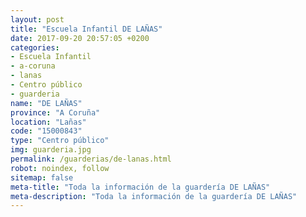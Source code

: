 ```yaml
---
layout: post
title: "Escuela Infantil DE LAÑAS"
date: 2017-09-20 20:57:05 +0200
categories:
- Escuela Infantil
- a-coruna
- lanas
- Centro público
- guarderia
name: "DE LAÑAS"
province: "A Coruña"
location: "Lañas"
code: "15000843"
type: "Centro público"
img: guarderia.jpg
permalink: /guarderias/de-lanas.html
robot: noindex, follow
sitemap: false
meta-title: "Toda la información de la guardería DE LAÑAS"
meta-description: "Toda la información de la guardería DE LAÑAS"
---
```

